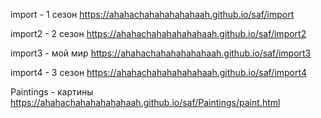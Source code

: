 import - 1 сезон
https://ahahachahahahahahaah.github.io/saf/import

import2 - 2 ceзон
https://ahahachahahahahahaah.github.io/saf/import2

import3 - мой мир
https://ahahachahahahahahaah.github.io/saf/import3

import4 - 3 сезон
https://ahahachahahahahahaah.github.io/saf/import4

Paintings - картины
https://ahahachahahahahahaah.github.io/saf/Paintings/paint.html
